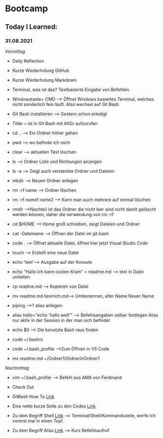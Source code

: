 # Bootcamp
## Today I Learned:
### 31.08.2021

*Vormittag*

- Daily Reflection
- Kurze Wiederholung GitHub
- Kurze Wiederholung Markdown
- Terminal, was ist das? Textbasierte Eingabe von Befehlen.
- Windowstaste+ CMD --> Öffnet Windows basiertes Terminal, welches nicht sonderlich fein läuft. Also wechsel auf Git Bash

- Git Bash installieren --> Gestern schon erledigt
- Tilde ~ ist in Git Bash mit AltGr aufzurufen
- cd .. --> Ein Ordner höher gehen
- pwd --> wo befinde ich mich
- clear --> aktuellen Text löschen
- ls --> Ordner Liste und Richtungen anzeigen
- ls -a --> Zeigt auch versteckte Ordner und Dateien
- mkdir --> Neuen Ordner anlegen
- rm -rf name --> Ordner löschen
- rm -rf name1 name2 --> Kann man auch mehrere auf einmal löschen
- rmdir -->Nachteil ist das Ordner die nicht leer sind nicht damit gelöscht werden können, daher die verwendung von rm -rf
- cd $HOME --> Home groß schreiben, zeigt Dateien und Ordner
- cat -Dateiname --> Öffnen der Datei im git bash
- code . --> Öffnet aktuelle Datei, öffnet hier jetzt Visual Studio Code
- touch --> Erstellt eine neue Datei
- echo 'text'--> Ausgabe auf der Konsole
- echo "Hallo ich kann coolen Kram" > readme.md --> text in Datei umleiten
- cp readme.md --> Kopieren von Datei
- mv readme.md liesmich.md--> Umbenennen, alter Name Neuer Name
-  piping -->?
alias anlegen:
- alias hello="echo 'hallo welt'" --> Befehlsangaben selber festlegen
  Alias nur aktiv in der Session in der man sich befindet
- echo $0 --> Die benutzte Bash raus finden 
- code ~/.bashrc
- code ~/.bash_profile -->Zum Öffnen in VS Code
- mv readme.md ~/Ordner1/OrdnerInOrdner1



*Nachmittag*
- vim ~/.bash_profile --> Befehl aus AMA von Ferdinand
- Check Out

- GitBash How To [Link](https://git-scm.com/book/de/v2/Erste-Schritte-Was-ist-Versionsverwaltung%3F)
- Eine nette kurze Seite zu den Codes [Link](https://www.earthdatascience.org/workshops/setup-earth-analytics-python/introduction-to-bash-shell/)
- Zu dem Begriff Shell [Link](https://wiki.ubuntuusers.de/Shell/) --> Terminal/Shell/Kommandozeile, werfe ich vorerst mal in einen Topf.
- Zu dem Begriff Alias [Link](https://wiki.ubuntuusers.de/alias/) --> Kurz Befehlsaufruf
